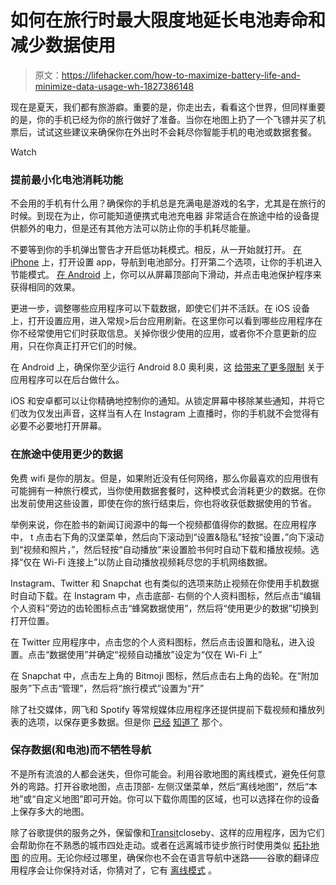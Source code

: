 # 如何在旅行时最大限度地延长电池寿命和减少数据使用

> 原文：<https://lifehacker.com/how-to-maximize-battery-life-and-minimize-data-usage-wh-1827386148>

现在是夏天，我们都有旅游癖。重要的是，你走出去，看看这个世界，但同样重要的是，你的手机已经为你的旅行做好了准备。当你在地图上扔了一个飞镖并买了机票后，试试这些建议来确保你在外出时不会耗尽你智能手机的电池或数据套餐。

Watch

### **提前最小化电池消耗功能**

不会用的手机有什么用？确保你的手机总是充满电是游戏的名字，尤其是在旅行的时候。到现在为止，你可能知道便携式电池充电器 非常适合在旅途中给的设备提供额外的电力，但是还有其他方法可以防止你的手机耗尽能量。

不要等到你的手机弹出警告才开启低功耗模式。相反，从一开始就打开。 [在 iPhone](https://support.apple.com/en-us/ht205234) 上，打开设置 app，导航到电池部分。打开第二个选项，让你的手机进入节能模式。 [在 Android](https://support.google.com/nexus/answer/6187458?hl=en) 上，你可以从屏幕顶部向下滑动，并点击电池保护程序来获得相同的效果。

更进一步，调整哪些应用程序可以下载数据，即使它们并不活跃。在 iOS 设备上，打开设置应用，进入常规>后台应用刷新。在这里你可以看到哪些应用程序在你不经常使用它们时获取信息。关掉你很少使用的应用，或者你不介意更新的应用，只在你真正打开它们的时候。

在 Android 上，确保你至少运行 Android 8.0 奥利奥，这 [给带来了更多限制](https://developer.android.com/about/versions/oreo/background) 关于应用程序可以在后台做什么。

iOS 和安卓都可以让你精确地控制你的通知。从锁定屏幕中移除某些通知，并将它们改为仅发出声音，这样当有人在 Instagram 上直播时，你的手机就不会觉得有必要不必要地打开屏幕。

### **在旅途中使用更少的数据**

免费 wifi 是你的朋友。但是，如果附近没有任何网络，那么你最喜欢的应用很有可能拥有一种旅行模式，当你使用数据套餐时，这种模式会消耗更少的数据。在你出发前使用这些设置，即使在你的旅行结束后，你也将收获低数据使用的节省。

举例来说，你在脸书的新闻订阅源中的每一个视频都值得你的数据。在应用程序中， t 点击右下角的汉堡菜单，然后向下滚动到“设置&隐私”轻按“设置，”向下滚动到“视频和照片，”，然后轻按“自动播放”来设置脸书何时自动下载和播放视频。选择“仅在 Wi-Fi 连接上”以防止自动播放视频耗尽您的手机网络数据。

Instagram、Twitter 和 Snapchat 也有类似的选项来防止视频在你使用手机数据时自动下载。在 Instagram 中，点击底部- 右侧的个人资料图标，然后点击“编辑个人资料”旁边的齿轮图标点击“蜂窝数据使用”，然后将“使用更少的数据”切换到打开位置。

在 Twitter 应用程序中，点击您的个人资料图标，然后点击设置和隐私，进入设置。点击“数据使用”并确定“视频自动播放”设定为“仅在 Wi-Fi 上”

在 Snapchat 中，点击左上角的 Bitmoji 图标，然后点击右上角的齿轮。在“附加服务”下点击“管理”，然后将“旅行模式”设置为“开”

除了社交媒体，网飞和 Spotify 等常规媒体应用程序还提供提前下载视频和播放列表的选项，以保存更多数据。但是你 [已经](https://lifehacker.com/netflix-adds-offline-viewing-for-phones-and-tablets-1789512369) [知道了](https://lifehacker.com/spotify-can-now-sync-all-your-music-for-offline-listeni-1584793314) 那个。

### **保存数据(和电池)而不牺牲导航**

不是所有流浪的人都会迷失，但你可能会。利用谷歌地图的离线模式，避免任何意外的弯路。打开谷歌地图，点击顶部- 左侧汉堡菜单，然后“离线地图”，然后“本地”或“自定义地图”即可开始。你可以下载你周围的区域，也可以选择在你的设备上保存多大的地图。

除了谷歌提供的服务之外，保留像和[Transit](https://transitapp.com/)closeby、这样的应用程序，因为它们会帮助你在不熟悉的城市四处走动。或者在远离城市徒步旅行时使用类似 [拓扑地图](https://itunes.apple.com/us/app/topo-maps/id672246353?mt=8) 的应用。无论你经过哪里，确保你也不会在语言导航中迷路——谷歌的翻译应用程序会让你保持对话，你猜对了，它有 [离线模式](https://lifehacker.com/google-translate-adds-offline-mode-on-iphone-and-tap-t-1776015119) 。